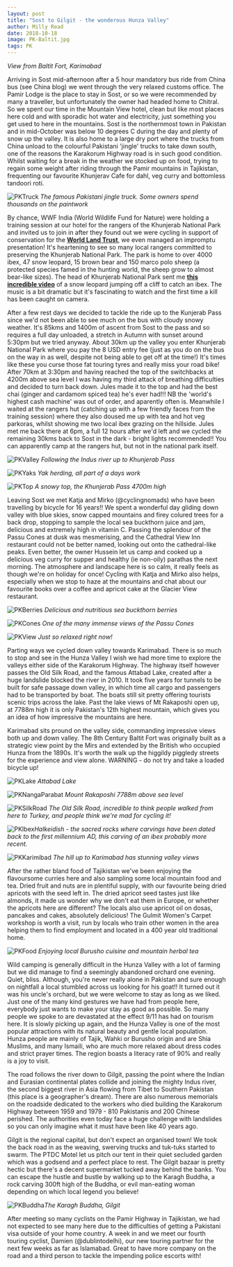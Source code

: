 ```yaml
---
layout: post
title: "Sost to Gilgit - the wonderous Hunza Valley"
author: Milly Read
date: 2018-10-18
image: PK-Baltit.jpg
tags: PK
--- 
```


*View from Baltit Fort, Karimabad*  


Arriving in Sost mid-afternoon after a 5 hour mandatory bus ride from China bus (see China blog) we went through the very relaxed customs office. The Pamir Lodge is the place to stay in Sost, or so we were recommended by many a traveller, but unfortunately the owner had headed home to Chitral. So we spent our time in the Mountain View hotel, clean but like most places here cold and with sporadic hot water and electricity, just something you get used to here in the mountains. Sost is the northernmost town in Pakistan and in mid-October was below 10 degrees C during the day and plenty of snow up the valley. It is also home to a large dry port where the trucks from China unload to the colourful Pakistani 'jingle' trucks to take down south, one of the reasons the Karakorum Highway road is in such good condition. Whilst waiting for a break in the weather we stocked up on food, trying to regain some weight after riding through the Pamir mountains in Tajikistan, frequenting our favourite Khunjerav Cafe for dahl, veg curry and bottomless tandoori roti. 

![PKTruck](assets/img/PKTruck.jpg) *The famous Pakistani jingle truck. Some owners spend thousands on the paintwork*

By chance, WWF India (World Wildlife Fund for Nature) were holding a training session at our hotel for the rangers of the Khunjerab National Park and invited us to join in after they found out we were cycling in support of conservation for the [**World Land Trust**](http://www.worldlandtrust.org/), we even managed an impromptu presentation! It's heartening to see so many local rangers committed to preserving the Khunjerab National Park. The park is home to over 4000 ibex, 47 snow leopard, 15 brown bear and 150 marco polo sheep (a protected species famed in the hunting world, the sheep grow to almost bear-like sizes). The head of Khunjerab National Park sent me [**this incredible video**](https://youtu.be/e_jW2Qm0nuM) of a snow leopard jumping off a cliff to catch an ibex. The music is a bit dramatic but it's fascinating to watch and the first time a kill has been caught on camera.

After a few rest days we decided to tackle the ride up to the Kunjerab Pass since we'd not been able to see much on the bus with cloudy snowy weather. It's 85kms and 1400m of ascent from Sost to the pass and so requires a full day unloaded, a stretch in Autumn with sunset around 5:30pm but we tried anyway. About 30km up the valley you enter Khunjerab National Park where you pay the 8 USD entry fee (just as you do on the bus on the way in as well, despite not being able to get off at the time!) It's times like these you curse those fat touring tyres and really miss your road bike! After 70km at 3:30pm and having reached the top of the switchbacks at 4200m above sea level I was having my third attack of breathing difficulties and decided to turn back down. Jules made it to the top and had the best chai (ginger and cardamom spiced tea) he's ever had!!! NB the 'world's highest cash machine' was out of order, and aparently often is. Meanwhile I waited at the rangers hut (catching up with a few friendly faces from the training session) where they also doused me up with tea and hot veg parkoras, whilst showing me two local ibex grazing on the hillside. Jules met me back there at 6pm, a full 12 hours after we'd left and we cycled the remaining 30kms back to Sost in the dark - bright lights recommended!! You can apparently camp at the rangers hut, but not in the national park itself. 

![PKValley](assets/img/PKValley.jpg) *Following the Indus river up to Khunjerab Pass*  

![PKYaks](assets/img/PKYaks.jpg) *Yak herding, all part of a days work*

![PKTop](assets/img/PKTop.jpg) *A snowy top, the Khunjerab Pass 4700m high*

Leaving Sost we met Katja and Mirko (@cyclingnomads) who have been travelling by bicycle for 16 years!! We spent a wonderful day gliding down valley with blue skies, snow capped mountains and firey colured trees for a back drop, stopping to sample the local sea buckthorn juice and jam, delicious and extremely high in vitamin C. Passing the splendour of the Passu Cones at dusk was mesmerising, and the Cathedral View Inn restaurant could not be better named, looking out onto the cathedral-like peaks. Even better, the owner Hussein let us camp and cooked up a delicious veg curry for supper and healthy (ie non-oily) parathas the next morning. The atmosphere and landscape here is so calm, it really feels as though we're on holiday for once! Cycling with Katja and Mirko also helps, especially when we stop to haze at the mountains and chat about our favourite books over a coffee and apricot cake at the Glacier View restaurant. 

![PKBerries](assets/img/PKBerries.JPG) *Delicious and nutritious sea buckthorn berries*

![PKCones](assets/img/PKCones.jpg) *One of the many immense views of the Passu Cones*  

![PKView](assets/img/PKView.jpg) *Just so relaxed right now!*

Parting ways we cycled down valley towards Karimabad. There is so much to stop and see in the Hunza Valley I wish we had more time to explore the valleys either side of the Karakorum Highway. The highway itself however passes the Old Silk Road, and the famous Attabad Lake, created after a huge landslide blocked the river in 2010. It took five years for tunnels to be built for safe passage down valley, in which time all cargo and passengers had to be transported by boat. The boats still sit pretty offering tourists scenic trips across the lake. Past the lake views of Mt Rakaposhi open up, at 7788m high it is only Pakistan's 12th highest mountain, which gives you an idea of how impressive the mountains are here.

Karimabad sits pround on the valley side, commanding impressive views both up and down valley. The 8th Century Baltit Fort was originally built as a strategic view point by the Mirs and extended by the British who occupied Hunza from the 1890s. It's worth the walk up the higgildy piggledy streets for the experience and view alone. WARNING - do not try and take a loaded bicycle up! 

![PKLake](assets/img/PKLake.jpg) *Attabad Lake*

![PKNangaParabat](assets/img/PKNangaParabat.JPG) *Mount Rakaposhi 7788m above sea level*

![PKSilkRoad](assets/img/PKSilkRoad.JPG) *The Old Silk Road, incredible to think people walked from here to Turkey, and people think we're mad for cycling it!*

![PKIbex](assets/img/PKIbex.jpg)*Halkeidish - the sacred rocks where carvings have been dated back to the first millennium AD, this carving of an ibex probably more recent.*

![PKKarimibad](assets/img/PKKarimibad.jpg) *The hill up to Karimabad has stunning valley views*

After the rather bland food of Tajikistan we've been enjoying the flavoursome curries here and also sampling some local mountain food and tea. Dried fruit and nuts are in plentiful supply, with our favourite being dried apricots with the seed left in. The dried apricot seed tastes just like almonds, it made us wonder why we don't eat them in Europe, or whether the apricots here are different? The locals also use apricot oil on dosas, pancakes and cakes, absolutely delicious!  The Gulmit Women's Carpet workshop is worth a visit, run by locals who train other women in the area helping them to find employment and located in a 400 year old traditional home. 

![PKFood](assets/img/PKFood.jpg) *Enjoying local Burusho cuisine and mountain herbal tea*

Wild camping is generally difficult in the Hunza Valley with a lot of farming but we did manage to find a seemingly abandoned orchard one evening. Quiet, bliss. Although, you're never really alone in Pakistan and sure enough on nightfall a local stumbled across us looking for his goat!! It turned out it was his uncle's orchard, but we were welcome to stay as long as we liked. Just one of the many kind gestures we have had from people here, everybody just wants to make your stay as good as possible. So many people we spoke to are devastated at the effect 9/11 has had on tourism here. It is slowly picking up again, and the Hunza Valley is one of the most popular attractions with its natural beauty and gentle local population. Hunza people are mainly of Tajik, Wahki or Burusho origin and are Shia Muslims, and many Ismaili, who are much more relaxed about dress codes and strict prayer times. The region boasts a literacy rate of 90% and really is a joy to visit.

The road follows the river down to Gilgit, passing the point where the Indian and Eurasian continental plates collide and joining the mighty Indus river, the second biggest river in Asia flowing from Tibet to Southern Pakistan (this place is a geographer's dream). There are also numerous memorials on the roadside dedicated to the workers who died building the Karakorum Highway between 1959 and 1979 - 810 Pakistanis and 200 Chinese perished. The authorities even today face a huge challenge with landslides so you can only imagine what it must have been like 40 years ago. 

Gilgit is the regional capital, but don't expect an organised town! We took the back road in as the weaving, swerving trucks and tuk-tuks started to swarm. The PTDC Motel let us pitch our tent in their quiet secluded garden which was a godsend and a perfect place to rest. The Gilgit bazaar is pretty hectic but there's a decent supermarket tucked away behind the banks. You can escape the hustle and bustle by walking up to the Karagh Buddha, a rock carving 300ft high of the Buddha, or evil man-eating woman depending on which local legend you believe! 

![PKBuddha](assets/img/PKBuddha.JPG)*The Karagh Buddha, Gilgit*

After meeting so many cyclists on the Pamir Highway in Tajikistan, we had not expected to see many here due to the difficulties of getting a Pakistani visa outside of your home country. A week in and we meet our fourth touring cyclist, Damien (@dublintodelhi), our new touring partner for the next few weeks as far as Islamabad. Great to have more company on the road and a third person to tackle the impending police escorts with!
